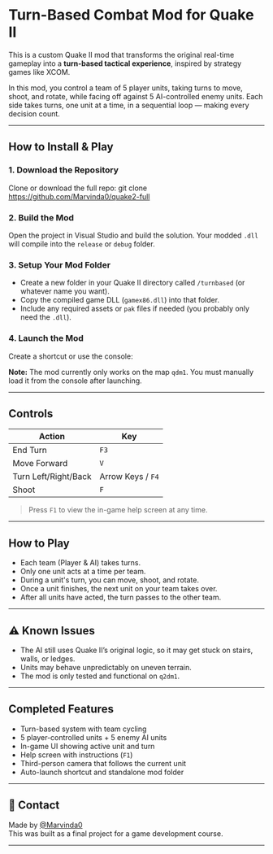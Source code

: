 #  Turn-Based Combat Mod for Quake II

This is a custom Quake II mod that transforms the original real-time gameplay into a **turn-based tactical experience**, inspired by strategy games like XCOM.

In this mod, you control a team of 5 player units, taking turns to move, shoot, and rotate, while facing off against 5 AI-controlled enemy units. Each side takes turns, one unit at a time, in a sequential loop — making every decision count.

---

##  How to Install & Play

### 1. **Download the Repository**
Clone or download the full repo:
git clone https://github.com/Marvinda0/quake2-full


### 2. **Build the Mod**
Open the project in Visual Studio and build the solution. Your modded `.dll` will compile into the `release` or `debug` folder.

### 3. **Setup Your Mod Folder**
- Create a new folder in your Quake II directory called `/turnbased` (or whatever name you want).
- Copy the compiled game DLL (`gamex86.dll`) into that folder.
- Include any required assets or `pak` files if needed (you probably only need the `.dll`).

### 4. **Launch the Mod**
Create a shortcut or use the console:


**Note:** The mod currently only works on the map `qdm1`. You must manually load it from the console after launching.

---

##  Controls

| Action        | Key       |
|---------------|-----------|
| End Turn      | `F3`      |
| Move Forward  | `V`       |
| Turn Left/Right/Back | Arrow Keys / `F4` |
| Shoot         | `F`       |

> Press `F1` to view the in-game help screen at any time.

---

##  How to Play

- Each team (Player & AI) takes turns.
- Only one unit acts at a time per team.
- During a unit's turn, you can move, shoot, and rotate.
- Once a unit finishes, the next unit on your team takes over.
- After all units have acted, the turn passes to the other team.

---

## ⚠ Known Issues

- The AI still uses Quake II’s original logic, so it may get stuck on stairs, walls, or ledges.
- Units may behave unpredictably on uneven terrain.
- The mod is only tested and functional on `q2dm1`.

---

## Completed Features

- Turn-based system with team cycling
- 5 player-controlled units + 5 enemy AI units
- In-game UI showing active unit and turn
- Help screen with instructions (`F1`)
- Third-person camera that follows the current unit
- Auto-launch shortcut and standalone mod folder

---

## 💬 Contact

Made by [@Marvinda0](https://github.com/Marvinda0)  
This was built as a final project for a game development course.

---






